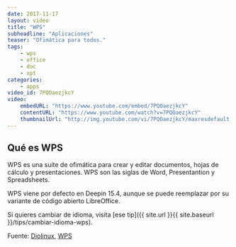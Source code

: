 ```yaml
---
date: 2017-11-17
layout: video
title: "WPS"
subheadline: "Aplicaciones"
teaser: "Ofimática para todos."
tags:
    - wps
    - office
    - doc
    - xpt
categories:
    - apps
video_id: 7PQOaezjkcY
video:
    embedURL: "https://www.youtube.com/embed/7PQOaezjkcY"
    contentURL: "https://www.youtube.com/watch?v=7PQOaezjkcY"
    thumbnailUrl: "http://img.youtube.com/vi/7PQOaezjkcY/maxresdefault.jpg"
---
```

<!--more-->

## Qué es WPS

WPS es una suite de ofimática para crear y editar documentos, hojas de cálculo y presentaciones. WPS son las siglas de Word, Presentantion y Spreadsheets.

WPS viene por defecto en Deepin 15.4, aunque se puede reemplazar por su variante de código abierto LibreOffice.

Si quieres cambiar de idioma, visita [ese tip]({{ site.url }}{{ site.baseurl }}/tips/cambiar-idioma-wps).

Fuente: [Diolinux](https://www.youtube.com/channel/UCEf5U1dB5a2e2S-XUlnhxSA), [WPS](https://www.wps.com/)
